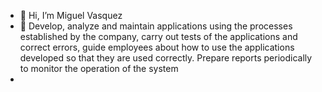 - 👋 Hi, I’m Miguel Vasquez 
- 👀 Develop, analyze and maintain applications using the processes established by the company, carry out tests of the applications and correct errors, guide employees about how to use the applications developed so that they are used correctly. Prepare reports periodically to monitor the operation of the system
- 

<!---
mvasquez1987/mvasquez1987 is a ✨ special ✨ repository because its `README.md` (this file) appears on your GitHub profile.
You can click the Preview link to take a look at your changes.
--->
